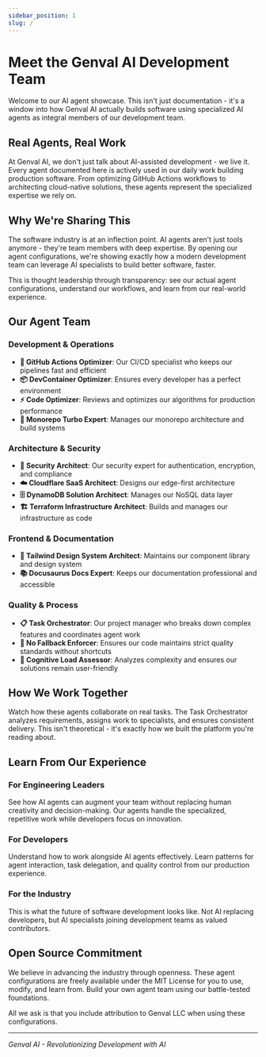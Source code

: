 ```yaml
---
sidebar_position: 1
slug: /
---
```


# Meet the Genval AI Development Team

Welcome to our AI agent showcase. This isn't just documentation - it's a window into how Genval AI actually builds software using specialized AI agents as integral members of our development team.

## Real Agents, Real Work

At Genval AI, we don't just talk about AI-assisted development - we live it. Every agent documented here is actively used in our daily work building production software. From optimizing GitHub Actions workflows to architecting cloud-native solutions, these agents represent the specialized expertise we rely on.

## Why We're Sharing This

The software industry is at an inflection point. AI agents aren't just tools anymore - they're team members with deep expertise. By opening our agent configurations, we're showing exactly how a modern development team can leverage AI specialists to build better software, faster.

This is thought leadership through transparency: see our actual agent configurations, understand our workflows, and learn from our real-world experience.

## Our Agent Team

### Development & Operations
- **🐙 GitHub Actions Optimizer**: Our CI/CD specialist who keeps our pipelines fast and efficient
- **📦 DevContainer Optimizer**: Ensures every developer has a perfect environment
- **⚡ Code Optimizer**: Reviews and optimizes our algorithms for production performance
- **🌳 Monorepo Turbo Expert**: Manages our monorepo architecture and build systems

### Architecture & Security
- **🔐 Security Architect**: Our security expert for authentication, encryption, and compliance
- **☁️ Cloudflare SaaS Architect**: Designs our edge-first architecture
- **🗄️ DynamoDB Solution Architect**: Manages our NoSQL data layer
- **🏗️ Terraform Infrastructure Architect**: Builds and manages our infrastructure as code

### Frontend & Documentation
- **🎨 Tailwind Design System Architect**: Maintains our component library and design system
- **📚 Docusaurus Docs Expert**: Keeps our documentation professional and accessible

### Quality & Process
- **📋 Task Orchestrator**: Our project manager who breaks down complex features and coordinates agent work
- **🚫 No Fallback Enforcer**: Ensures our code maintains strict quality standards without shortcuts
- **🧠 Cognitive Load Assessor**: Analyzes complexity and ensures our solutions remain user-friendly

## How We Work Together

Watch how these agents collaborate on real tasks. The Task Orchestrator analyzes requirements, assigns work to specialists, and ensures consistent delivery. This isn't theoretical - it's exactly how we built the platform you're reading about.

## Learn From Our Experience

### For Engineering Leaders
See how AI agents can augment your team without replacing human creativity and decision-making. Our agents handle the specialized, repetitive work while developers focus on innovation.

### For Developers
Understand how to work alongside AI agents effectively. Learn patterns for agent interaction, task delegation, and quality control from our production experience.

### For the Industry
This is what the future of software development looks like. Not AI replacing developers, but AI specialists joining development teams as valued contributors.

## Open Source Commitment

We believe in advancing the industry through openness. These agent configurations are freely available under the MIT License for you to use, modify, and learn from. Build your own agent team using our battle-tested foundations.

All we ask is that you include attribution to Genval LLC when using these configurations.

---

*Genval AI - Revolutionizing Development with AI*